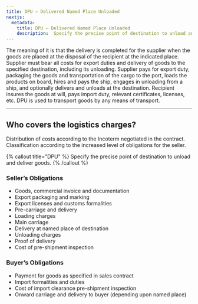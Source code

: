 ```yaml
---
title: DPU — Delivered Named Place Unloaded
nextjs:
  metadata:
    title: DPU — Delivered Named Place Unloaded
    description:  Specify the precise point of destination to unload and deliver goods.
---
```


The meaning of it is that the delivery is completed for the supplier when the goods are placed at the disposal of the recipient at the indicated place. Supplier must bear all costs for export duties and delivery of goods to the specified destination, including its unloading. Supplier pays for export duty, packaging the goods and transportation of the cargo to the port, loads the products on board, hires and pays the ship, engages in unloading from a ship, and optionally delivers and unloads at the destination. Recipient insures the goods at will, pays import duty, relevant certificates, licenses, etc. DPU is used to transport goods by any means of transport.

---

## Who covers the logistics charges?

Distribution of costs according to the Incoterm negotiated in the contract. Classification according to the increased level of obligations for the seller.


{% callout title="DPU" %}
 Specify the precise point of destination to unload and deliver goods.
 {% /callout %}


### Seller’s Obligations

- Goods, commercial invoice and documentation
- Export packaging and marking
- Export licenses and customs formalities
- Pre-carriage and delivery
- Loading charges
- Main carriage
- Delivery at named place of destination
- Unloading charges
- Proof of delivery
- Cost of pre-shipment inspection

### Buyer’s Obligations

- Payment for goods as specified in sales contract
- Import formalities and duties
- Cost of import clearance pre-shipment inspection
- Onward carriage and delivery to buyer (depending upon named place)

